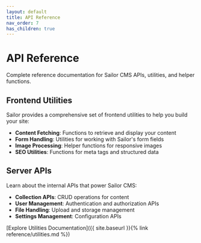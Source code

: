 ```yaml
---
layout: default
title: API Reference
nav_order: 7
has_children: true
---
```


# API Reference

Complete reference documentation for Sailor CMS APIs, utilities, and helper functions.

## Frontend Utilities

Sailor provides a comprehensive set of frontend utilities to help you build your site:

- **Content Fetching**: Functions to retrieve and display your content
- **Form Handling**: Utilities for working with Sailor's form fields
- **Image Processing**: Helper functions for responsive images
- **SEO Utilities**: Functions for meta tags and structured data

## Server APIs

Learn about the internal APIs that power Sailor CMS:

- **Collection APIs**: CRUD operations for content
- **User Management**: Authentication and authorization APIs
- **File Handling**: Upload and storage management
- **Settings Management**: Configuration APIs

[Explore Utilities Documentation]({{ site.baseurl }}{% link reference/utilities.md %})